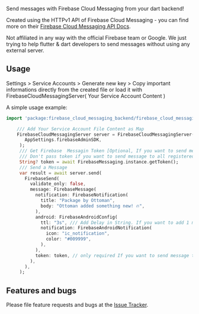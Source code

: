 Send messages with Firebase Cloud Messaging from your dart backend!

Created using the HTTPv1 API of Firebase Cloud Messaging - you can find more on their [Firebase Cloud Messaging API Docs](https://firebase.google.com/docs/reference/fcm/rest/v1/projects.messages).

Not affiliated in any way with the official Firebase team or Google. We just trying to help flutter & dart developers to send messages without using any external server.

## Usage

Settings > Service Accounts > Generate new key > Copy important informations directly from the created file or load it with FirebaseCloudMessagingServer( Your Service Account Content )

A simple usage example:

```dart
import 'package:firebase_cloud_messaging_backend/firebase_cloud_messaging_backend.dart';

    /// Add Your Service Account File Content as Map
    FirebaseCloudMessagingServer server = FirebaseCloudMessagingServer(
       AppSettings.firebaseAdminSDK,
     );
     /// Get Firebase  Messagin Token [Optional, If you want to send message to specific user]
     /// Don't pass token if you want to send message to all registered users
     String? token = await FirebaseMessaging.instance.getToken();
     /// Send a Message 
     var result = await server.send(
       FirebaseSend(
         validate_only: false,
         message: FirebaseMessage(
           notification: FirebaseNotification(
             title: "Package by Ottoman",
             body: "Ottoman added something new! 🔥",
           ),
           android: FirebaseAndroidConfig(
             ttl: "3s", /// Add Delay in String. If you want to add 1 minute delat then add it like "60s"
             notification: FirebaseAndroidNotification(
               icon: "ic_notification",
               color: "#009999",
             ),
           ),
           token: token, // only required If you want to send message to specific user.
         ),
       ),
     );
```

## Features and bugs

Please file feature requests and bugs at the [Issue Tracker](https://github.com/OttomanDeveloper/firebase_cloud_messaging_flutter/issues).